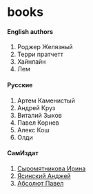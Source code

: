 # books

#### English authors
1. Роджер Желязный
2. Терри пратчетт
3. Хайнлайн
4. Лем

#### Русские
1. Артем Каменистый
2. Андрей Круз
3. Виталий Зыков
4. Павел Корнев
5. Алекс Кош
6. Олди

#### СамИздат
1. [Сыромятникова Ирина](http://samlib.ru/s/syromjatnikowa_i/)
2. [Ясинский Анджей](http://samlib.ru/p/pupkin_wasja_ibragimowich/)
3. [Абсолют Павел](http://samlib.ru/p/pawel_1/)
